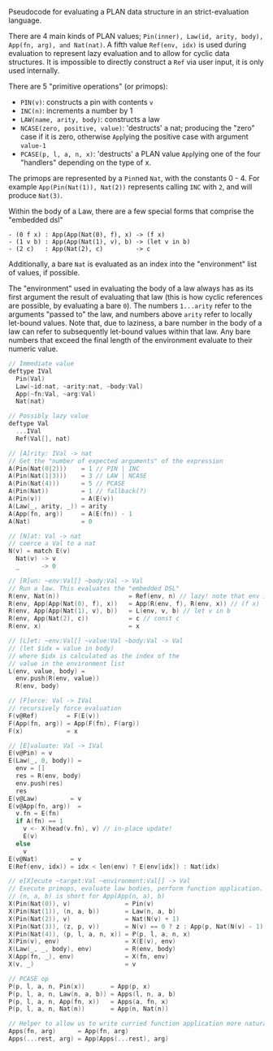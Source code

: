 
Pseudocode for evaluating a PLAN data structure in an strict-evaluation language.

There are 4 main kinds of PLAN values; `Pin(inner), Law(id, arity, body), App(fn, arg), and Nat(nat)`.
A fifth value `Ref(env, idx)` is used during evaluation to represent lazy evaluation and to allow for cyclic data structures. It is impossible to directly construct a `Ref` via user input, it is only used internally.

There are 5 "primitive operations" (or primops):
- `PIN(v)`: constructs a pin with contents `v`
- `INC(n)`: increments a number by 1
- `LAW(name, arity, body)`: constructs a law
- `NCASE(zero, positive, value)`: 'destructs' a nat; producing the "zero" case if it is zero, otherwise `App`lying the positive case with argument `value-1`
- `PCASE(p, l, a, n, x)`: 'destructs' a PLAN value `App`lying one of the four "handlers" depending on the type of x.

The primops are represented by a `Pin`ned `Nat`, with the constants 0 - 4. For example `App(Pin(Nat(1)), Nat(2))` represents calling `INC` with `2`, and will produce `Nat(3)`.

Within the body of a Law, there are a few special forms that comprise the "embedded dsl"
```
- (0 f x) : App(App(Nat(0), f), x) -> (f x)
- (1 v b) : App(App(Nat(1), v), b) -> (let v in b)
- (2 c)   : App(Nat(2), c)         -> c
```
Additionally, a bare `Nat` is evaluated as an index into the "environment" list of values, if possible.

The "environment" used in evaluating the body of a law always has as its first argument the result of evaluating that law (this is how cyclic references are possible, by evaluating a bare `0`). The numbers `1...arity` refer to the arguments "passed to" the law, and numbers above `arity` refer to locally let-bound values. Note that, due to laziness, a bare number in the body of a law can refer to subsequently let-bound values within that law. Any bare numbers that exceed the final length of the environment evaluate to their numeric value.

```h
// Immediate value
deftype IVal
  Pin(Val)
  Law(~id:nat, ~arity:nat, ~body:Val)
  App(~fn:Val, ~arg:Val)
  Nat(nat)

// Possibly lazy value
deftype Val
  ...IVal
  Ref(Val[], nat)

// [A]rity: IVal -> nat
// Get the "number of expected arguments" of the expression
A(Pin(Nat(0|2)))    = 1 // PIN | INC
A(Pin(Nat(1|3)))    = 3 // LAW | NCASE
A(Pin(Nat(4)))      = 5 // PCASE
A(Pin(Nat))         = 1 // fallback(?)
A(Pin(v))           = A(E(v))
A(Law(_, arity, _)) = arity
A(App(fn, arg))     = A(E(fn)) - 1
A(Nat)              = 0

// [N]at: Val -> nat
// coerce a Val to a nat
N(v) = match E(v)
  Nat(v) -> v
  _      -> 0

// [R]un: ~env:Val[] ~body:Val -> Val
// Run a law. This evaluates the "embedded DSL"
R(env, Nat(n))                   = Ref(env, n) // lazy! note that env is mutable.
R(env, App(App(Nat(0), f), x))   = App(R(env, f), R(env, x)) // (f x)
R(env, App(App(Nat(1), v), b))   = L(env, v, b) // let v in b
R(env, App(Nat(2), c))           = c // const c
R(env, x)                        = x

// [L]et: ~env:Val[] ~value:Val ~body:Val -> Val
// (let $idx = value in body)
// where $idx is calculated as the index of the
// value in the environment list
L(env, value, body) =
  env.push(R(env, value))
  R(env, body)

// [F]orce: Val -> IVal
// recursively force evaluation
F(v@Ref)        = F(E(v))
F(App(fn, arg)) = App(F(fn), F(arg))
F(x)            = x

// [E]valuate: Val -> IVal
E(v@Pin) = v
E(Law(_, 0, body)) =
  env = []
  res = R(env, body)
  env.push(res)
  res
E(v@Law)         = v
E(v@App(fn, arg))  =
  v.fn = E(fn)
  if A(fn) == 1
    v <- X(head(v.fn), v) // in-place update!
    E(v)
  else
    v
E(v@Nat)         = v
E(Ref(env, idx)) = idx < len(env) ? E(env[idx]) : Nat(idx)

// e[X]ecute ~target:Val ~environment:Val[] -> Val
// Execute primops, evaluate law bodies, perform function application.
// (n, a, b) is short for App(App(n, a), b)
X(Pin(Nat(0)), v)               = Pin(v)
X(Pin(Nat(1)), (n, a, b))       = Law(n, a, b)
X(Pin(Nat(2)), v)               = Nat(N(v) + 1)
X(Pin(Nat(3)), (z, p, v))       = N(v) == 0 ? z : App(p, Nat(N(v) - 1))
X(Pin(Nat(4)), (p, l, a, n, x)) = P(p, l, a, n, x)
X(Pin(v), env)                  = X(E(v), env)
X(Law(_, _, body), env)         = R(env, body)
X(App(fn, _), env)              = X(fn, env)
X(v, _)                         = v

// PCASE op
P(p, l, a, n, Pin(x))       = App(p, x)
P(p, l, a, n, Law(n, a, b)) = Apps(l, n, a, b)
P(p, l, a, n, App(fn, x))   = Apps(a, fn, x)
P(p, l, a, n, Nat(n))       = App(n, Nat(n))

// Helper to allow us to write curried function application more naturally
Apps(fn, arg)      = App(fn, arg)
Apps(...rest, arg) = App(Apps(...rest), arg)

```